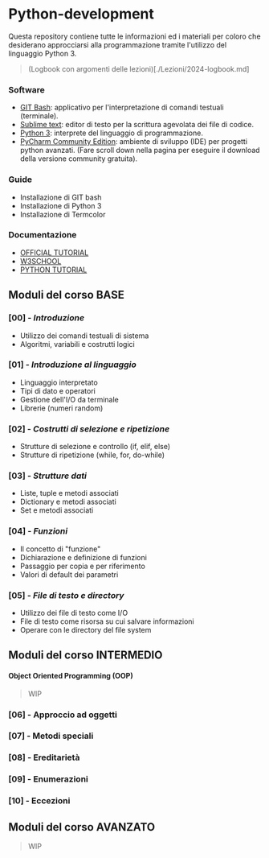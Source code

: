 # Python-development

Questa repository contiene tutte le informazioni ed i materiali per coloro che desiderano approcciarsi alla programmazione tramite l'utilizzo del linguaggio Python 3.

> (Logbook con argomenti delle lezioni)[./Lezioni/2024-logbook.md]

### Software

* [GIT Bash](https://git-scm.com/downloads): applicativo per l'interpretazione di comandi testuali (terminale).
* [Sublime text](https://www.sublimetext.com/): editor di testo per la scrittura agevolata dei file di codice.
* [Python 3](https://www.python.org/downloads/): interprete del linguaggio di programmazione.
* [PyCharm Community Edition](https://www.jetbrains.com/pycharm/): ambiente di sviluppo (IDE) per progetti python avanzati. (Fare scroll down nella pagina per eseguire il download della versione community gratuita).

### Guide

* Installazione di GIT bash
* Installazione di Python 3
* Installazione di Termcolor

### Documentazione

* [OFFICIAL TUTORIAL](https://docs.python.org/3/tutorial/index.html)
* [W3SCHOOL](https://www.w3schools.com/python/)
* [PYTHON TUTORIAL](https://www.pythontutorial.net/)

## Moduli del corso BASE

### [00] - *Introduzione*

* Utilizzo dei comandi testuali di sistema
* Algoritmi, variabili e costrutti logici

### [01] - *Introduzione al linguaggio*

* Linguaggio interpretato
* Tipi di dato e operatori
* Gestione dell'I/O da terminale
* Librerie (numeri random)

### [02] - *Costrutti di selezione e ripetizione*

* Strutture di selezione e controllo (if, elif, else)
* Strutture di ripetizione (while, for, do-while)

### [03] - *Strutture dati*

* Liste, tuple e metodi associati
* Dictionary e metodi associati
* Set e metodi associati

### [04] - *Funzioni*

* Il concetto di "funzione"
* Dichiarazione e definizione di funzioni
* Passaggio per copia e per riferimento
* Valori di default dei parametri

### [05] - *File di testo e directory*

* Utilizzo dei file di testo come I/O
* File di testo come risorsa su cui salvare informazioni
* Operare con le directory del file system

## Moduli del corso INTERMEDIO
#### Object Oriented Programming (OOP)

> WIP

### [06] - Approccio ad oggetti
### [07] - Metodi speciali
### [08] - Ereditarietà
### [09] - Enumerazioni
### [10] - Eccezioni

## Moduli del corso AVANZATO

> WIP